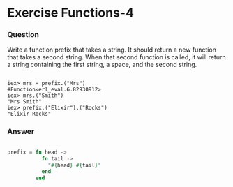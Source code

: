 Exercise Functions-4
====================

### Question

Write a function prefix that takes a string. It should return a new function that takes a second string. When that second function is called, it will return a string containing the first string, a space, and the second string.

```shell

​iex> mrs = prefix.(​"​​Mrs"​)
​#Function<erl_eval.6.82930912>​
iex> mrs.(​"​​Smith"​)
​"​​Mrs Smith"​
iex> prefix.(​"​​Elixir"​).(​"​​Rocks"​)
​"​​Elixir Rocks"​

```


### Answer

```elixir

prefix = fn head ->
           fn tail ->
             "#{head} #{tail}"
           end
         end

```
